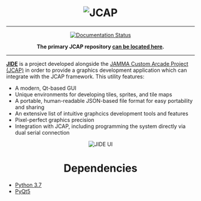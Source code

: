 <h1 align="center"><img src="https://i.imgur.com/TFiChes.png" alt="JCAP" align="center"></h1>

<hr>

<p align="center"><a href='https://jide.readthedocs.io/en/latest/?badge=latest'>
    <img src='https://readthedocs.org/projects/jide/badge/?version=latest' alt='Documentation Status'/>
</a></p>

<p align="center"><b>The primary JCAP repository <a href="https://github.com/cspang1/jcap">can be located here</a>.</b></p> 

<hr>

<p><b><u>JIDE</u></b> is a project developed alongside the <a href="https://github.com/cspang1/jcap">JAMMA Custom Arcade Project (JCAP)</a> in order to provide a graphics development application which can integrate with the JCAP framework. This utility features:</p> 

<ul>
  <li>A modern, Qt-based GUI</li>
  <li>Unique environments for developing tiles, sprites, and tile maps</li>
  <li>A portable, human-readable JSON-based file format for easy portability and sharing</li>
  <li>An extensive list of intuitive graphcics development tools and features</li>
  <li>Pixel-perfect graphics precision</li>
  <li>Integration with JCAP, including programming the system directly via dual serial connection</li>
</ul>

<p align="center"><img src="https://i.imgur.com/mKWI109.png" alt="JIDE UI" align="center"></p>

<h1 align="center">Dependencies</h1>
<ul>
<li><a href="https://www.python.org/downloads/release/python-377/">Python 3.7</a></li>
<li><a href="https://pypi.org/project/PyQt5/">PyQt5</a></li>
</ul>